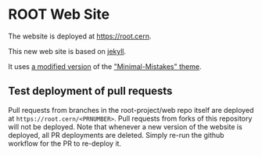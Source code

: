 # ROOT Web Site

The website is deployed at https://root.cern.

This new web site is based on [jekyll](https://jekyllrb.com/).

It uses [a modified version](https://github.com/root-project/minimal-mistakes) of the ["Minimal-Mistakes" theme](https://mmistakes.github.io/minimal-mistakes/).

## Test deployment of pull requests

Pull requests from branches in the root-project/web repo itself are deployed at `https://root.cern/<PRNUMBER>`.
Pull requests from forks of this repository will not be deployed.
Note that whenever a new version of the website is deployed, all PR deployments are deleted. Simply re-run the github workflow for the PR to re-deploy it.
